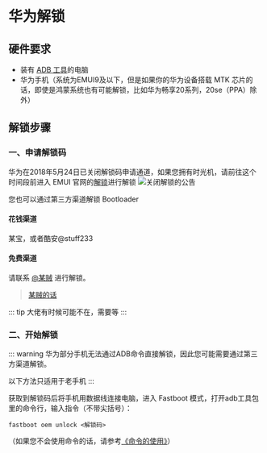 # 华为解锁

## 硬件要求

* 装有 [ADB 工具](../../normal/adb.md)的电脑
* 华为手机（系统为EMUI9及以下，但是如果你的华为设备搭载 MTK 芯片的话，即使是鸿蒙系统也有可能解锁，比如华为畅享20系列，20se（PPA）除外）

## 解锁步骤

### 一、申请解锁码

华为在2018年5月24日已关闭解锁码申请通道，如果您拥有时光机，请前往这个时间段前进入 EMUI 官网的[解锁](https://emui.huawei.com/cn/unlock_index)进行解锁
![关闭解锁的公告](/images/unlock/huawei/close_notice.png)

您也可以通过第三方渠道解锁 Bootloader

#### 花钱渠道

某宝，或者酷安@stuff233

#### 免费渠道

请联系 [@某贼](http://www.coolapk.com/u/3463951) 进行解锁。

> [某贼的话](https://www.coolapk.com/feed/25219974?shareKey=ZDc3M2ExYmZlNjQ2NjA3MTc2ZGY~)

::: tip
大佬有时候可能不在，需要等
:::

### 二、开始解锁

::: warning
华为部分手机无法通过ADB命令直接解锁，因此您可能需要通过第三方渠道解锁。

以下方法只适用于老手机
:::

获取到解锁码后将手机用数据线连接电脑，进入 Fastboot 模式，打开adb工具包里的命令行，输入指令（不带尖括号）：

``` shell
fastboot oem unlock <解锁码>
```

（如果您不会使用命令的话，请参考[《命令的使用》](../../help.md)）
